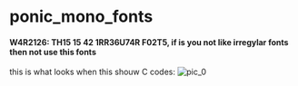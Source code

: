 # ponic_mono_fonts
#### W4R2126: TH15 15 42 1RR36U74R F02T5, if is you not like irregylar fonts then not use this fonts
this is what looks when this shouw C codes:
![pic_0](https://raw.githubusercontent.com/Princess-Sunset-Shimmer/ponic_mono_fonts/main/177U5TR4T102_I.jpeg)
